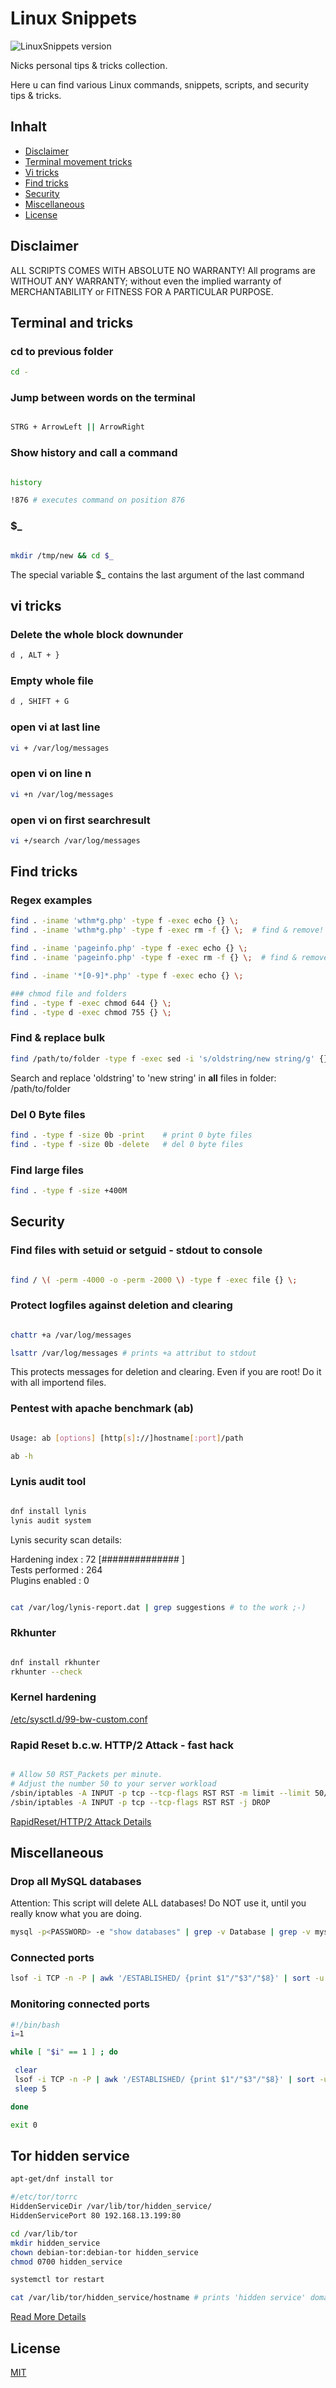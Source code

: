# Linux Snippets

![LinuxSnippets version](https://img.shields.io/badge/version-v1.0.4-green.svg)

Nicks personal tips & tricks collection.


Here u can find various Linux commands, snippets, scripts, and security tips & tricks.

## Inhalt

- [Disclaimer](#Disclaimer)
- [Terminal movement tricks](#terminal-movement-tricks)
- [Vi tricks](#vi-tricks)
- [Find tricks](#find-tricks)
- [Security](#security)
- [Miscellaneous](#miscellaneous)
- [License](#license)

## Disclaimer
ALL SCRIPTS COMES WITH ABSOLUTE NO WARRANTY!
All programs are WITHOUT ANY WARRANTY; without even the implied warranty of
MERCHANTABILITY or FITNESS FOR A PARTICULAR PURPOSE.


## Terminal and tricks


### cd to previous folder

```bash
cd -
```

### Jump between words on the terminal

```bash

STRG + ArrowLeft || ArrowRight

```


### Show history and call a command

```bash

history

!876 # executes command on position 876

```

### $_

```bash

mkdir /tmp/new && cd $_

```

The special variable $_ contains the last argument of the last command

## vi tricks

### Delete the whole block downunder

```bash
d , ALT + }
```

### Empty whole file

```bash
d , SHIFT + G
```


### open vi at last line

```bash
vi + /var/log/messages
```


### open vi on line n

```bash
vi +n /var/log/messages
```


### open vi on first searchresult

```bash
vi +/search /var/log/messages
```



## Find tricks

### Regex examples

```bash
find . -iname 'wthm*g.php' -type f -exec echo {} \;
find . -iname 'wthm*g.php' -type f -exec rm -f {} \;  # find & remove!

find . -iname 'pageinfo.php' -type f -exec echo {} \;
find . -iname 'pageinfo.php' -type f -exec rm -f {} \;  # find & remove!

find . -iname '*[0-9]*.php' -type f -exec echo {} \;

### chmod file and folders
find . -type f -exec chmod 644 {} \;
find . -type d -exec chmod 755 {} \;
```

### Find & replace bulk

```bash
find /path/to/folder -type f -exec sed -i 's/oldstring/new string/g' {} \;
```

Search and replace 'oldstring' to 'new string' in **all** files in folder: /path/to/folder


### Del 0 Byte files

```bash
find . -type f -size 0b -print    # print 0 byte files
find . -type f -size 0b -delete   # del 0 byte files
```

### Find large files

```bash
find . -type f -size +400M
```




## Security

### Find files with setuid or setguid - stdout to console

```bash

find / \( -perm -4000 -o -perm -2000 \) -type f -exec file {} \;

```

### Protect logfiles against deletion and clearing

```bash

chattr +a /var/log/messages

lsattr /var/log/messages # prints +a attribut to stdout

```
This protects messages for deletion and clearing. Even if you are root!
Do it with all importend files.

### Pentest with apache benchmark (ab)

```bash

Usage: ab [options] [http[s]://]hostname[:port]/path

ab -h

```

### Lynis audit tool

```bash

dnf install lynis
lynis audit system

```

Lynis security scan details:

Hardening index : 72 [############## ]  
Tests performed : 264  
Plugins enabled : 0



```bash

cat /var/log/lynis-report.dat | grep suggestions # to the work ;-)

```


### Rkhunter

```bash

dnf install rkhunter
rkhunter --check

```

### Kernel hardening

[/etc/sysctl.d/99-bw-custom.conf](https://github.com/b1tw0rker/linux/blob/master/etc/sysctl.d/99-bw-custom.conf)


### Rapid Reset b.c.w. HTTP/2 Attack - fast hack

```bash

# Allow 50 RST_Packets per minute.
# Adjust the number 50 to your server workload
/sbin/iptables -A INPUT -p tcp --tcp-flags RST RST -m limit --limit 50/min -j ACCEPT
/sbin/iptables -A INPUT -p tcp --tcp-flags RST RST -j DROP

```

[RapidReset/HTTP/2 Attack Details](https://github.com/b1tw0rker/linux/blob/master/RapidReset.md)




## Miscellaneous

### Drop all MySQL databases

Attention: This script will delete ALL databases! Do NOT use it, until you really know what you are doing.

```bash
mysql -p<PASSWORD> -e "show databases" | grep -v Database | grep -v mysql | grep -v information_schema | grep -v performance_schema | grep -v sys | gawk '{print "drop database " $1 ";select sleep(0.1);"}' | mysql -p<PASSWORD>
```


### Connected ports

```bash
lsof -i TCP -n -P | awk '/ESTABLISHED/ {print $1"/"$3"/"$8}' | sort -u
```

### Monitoring connected ports

```bash
#!/bin/bash
i=1

while [ "$i" == 1 ] ; do

 clear
 lsof -i TCP -n -P | awk '/ESTABLISHED/ {print $1"/"$3"/"$8}' | sort -u
 sleep 5

done

exit 0
```
## Tor hidden service

```bash
apt-get/dnf install tor
```


```bash
#/etc/tor/torrc
HiddenServiceDir /var/lib/tor/hidden_service/
HiddenServicePort 80 192.168.13.199:80
```

```bash
cd /var/lib/tor
mkdir hidden_service
chown debian-tor:debian-tor hidden_service
chmod 0700 hidden_service
```` 

```bash
systemctl tor restart
```

```bash
cat /var/lib/tor/hidden_service/hostname # prints 'hidden service' domainname
```

<a href="http://www.tamagothi.de/2016/01/30/kurzanleitung-hidden-service-mit-tor-aufsetzen" target="_new">Read More Details</a>


## License
[MIT](https://choosealicense.com/licenses/mit/)